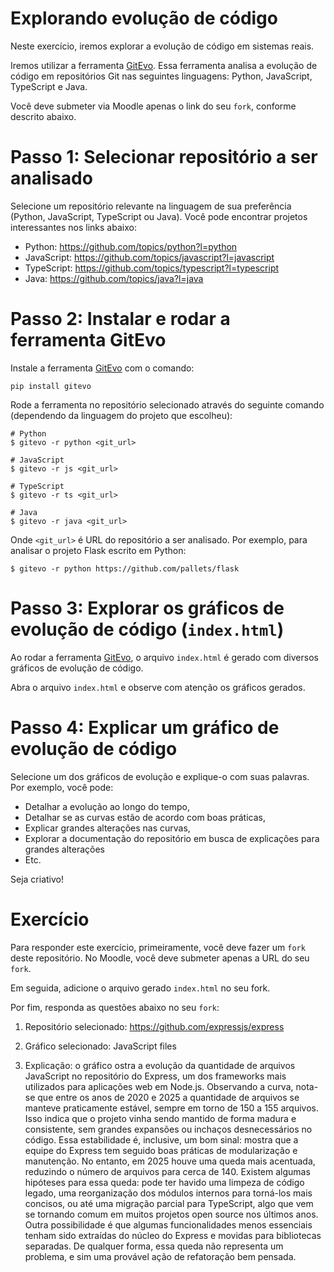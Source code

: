 # Explorando evolução de código

Neste exercício, iremos explorar a evolução de código em sistemas reais.

Iremos utilizar a ferramenta [GitEvo](https://github.com/andrehora/gitevo).
Essa ferramenta analisa a evolução de código em repositórios Git nas seguintes linguagens: Python, JavaScript, TypeScript e Java.

Você deve submeter via Moodle apenas o link do seu `fork`, conforme descrito abaixo.

# Passo 1: Selecionar repositório a ser analisado

Selecione um repositório relevante na linguagem de sua preferência (Python, JavaScript, TypeScript ou Java).
Você pode encontrar projetos interessantes nos links abaixo:

- Python: https://github.com/topics/python?l=python
- JavaScript: https://github.com/topics/javascript?l=javascript
- TypeScript: https://github.com/topics/typescript?l=typescript
- Java: https://github.com/topics/java?l=java

# Passo 2: Instalar e rodar a ferramenta GitEvo

Instale a ferramenta [GitEvo](https://github.com/andrehora/gitevo) com o comando:

```
pip install gitevo
```

Rode a ferramenta no repositório selecionado através do seguinte comando (dependendo da linguagem do projeto que escolheu):

```shell
# Python
$ gitevo -r python <git_url>

# JavaScript
$ gitevo -r js <git_url>

# TypeScript
$ gitevo -r ts <git_url>

# Java
$ gitevo -r java <git_url>
```

Onde `<git_url>` é URL do repositório a ser analisado.
Por exemplo, para analisar o projeto Flask escrito em Python:

```
$ gitevo -r python https://github.com/pallets/flask
```

# Passo 3: Explorar os gráficos de evolução de código (`index.html`)

Ao rodar a ferramenta [GitEvo](https://github.com/andrehora/gitevo), o arquivo `index.html` é gerado com diversos gráficos de evolução de código.

Abra o arquivo `index.html` e observe com atenção os gráficos gerados.

# Passo 4: Explicar um gráfico de evolução de código

Selecione um dos gráficos de evolução e explique-o com suas palavras.
Por exemplo, você pode:

- Detalhar a evolução ao longo do tempo, 
- Detalhar se as curvas estão de acordo com boas práticas,
- Explicar grandes alterações nas curvas,
- Explorar a documentação do repositório em busca de explicações para grandes alterações
- Etc.

Seja criativo!

# Exercício

Para responder este exercício, primeiramente, você deve fazer um `fork` deste repositório.
No Moodle, você deve submeter apenas a URL do seu `fork`.

Em seguida, adicione o arquivo gerado `index.html` no seu fork.

Por fim, responda as questões abaixo no seu `fork`: 

1. Repositório selecionado: https://github.com/expressjs/express

2. Gráfico selecionado: JavaScript files
  
3. Explicação: o gráfico ostra a evolução da quantidade de arquivos JavaScript no repositório do Express, um dos frameworks mais utilizados para aplicações web em Node.js. Observando a curva, nota-se que entre os anos de 2020 e 2025 a quantidade de arquivos se manteve praticamente estável, sempre em torno de 150 a 155 arquivos. Isso indica que o projeto vinha sendo mantido de forma madura e consistente, sem grandes expansões ou inchaços desnecessários no código. Essa estabilidade é, inclusive, um bom sinal: mostra que a equipe do Express tem seguido boas práticas de modularização e manutenção. No entanto, em 2025 houve uma queda mais acentuada, reduzindo o número de arquivos para cerca de 140. Existem algumas hipóteses para essa queda: pode ter havido uma limpeza de código legado, uma reorganização dos módulos internos para torná-los mais concisos, ou até uma migração parcial para TypeScript, algo que vem se tornando comum em muitos projetos open source nos últimos anos. Outra possibilidade é que algumas funcionalidades menos essenciais tenham sido extraídas do núcleo do Express e movidas para bibliotecas separadas. De qualquer forma, essa queda não representa um problema, e sim uma provável ação de refatoração bem pensada. 



